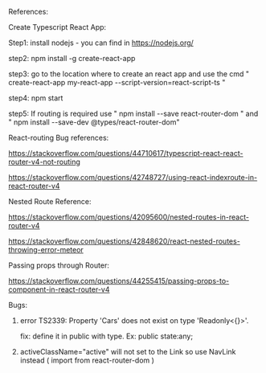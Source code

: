 References:

Create Typescript React App: 

Step1: install nodejs - you can find in https://nodejs.org/

step2: npm install -g create-react-app

step3: go to the location where to create an react app and use the cmd  " create-react-app my-react-app --script-version=react-script-ts "

step4: npm start

step5: If routing is required use " npm install --save react-router-dom "  and " npm install --save-dev @types/react-router-dom"

React-routing Bug references:

https://stackoverflow.com/questions/44710617/typescript-react-react-router-v4-not-routing

https://stackoverflow.com/questions/42748727/using-react-indexroute-in-react-router-v4

Nested Route Reference: 

https://stackoverflow.com/questions/42095600/nested-routes-in-react-router-v4

https://stackoverflow.com/questions/42848620/react-nested-routes-throwing-error-meteor

Passing props through Router:

https://stackoverflow.com/questions/44255415/passing-props-to-component-in-react-router-v4

Bugs:

1) error TS2339: Property 'Cars' does not exist on type 'Readonly<{}>'.

    fix: define it in public with type.    Ex: public state:any;

2) activeClassName="active" will not set to the Link so use NavLink instead ( import from react-router-dom )